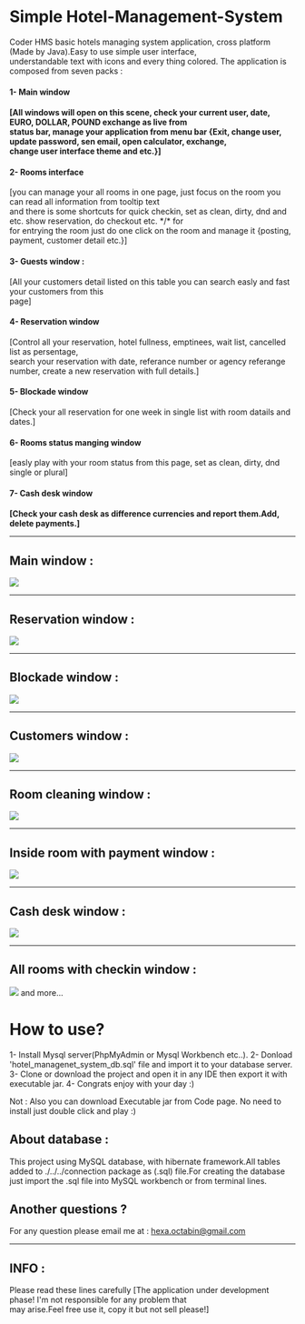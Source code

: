 # Simple Hotel-Management-System
Coder HMS basic hotels managing system application, cross platform (Made by Java).Easy to use simple user interface,<br>
understandable text with icons and every thing colored. The application is composed from seven packs : <br>
<h4>1- Main window <h4>[All windows will open on this scene, check your current user, date, EURO, DOLLAR, POUND exchange as live from <br> status bar, manage your application from menu bar {Exit, change user, update password, sen email, open calculator, exchange, <br>
change user interface theme and etc.}]
<h4>2- Rooms interface </h4>[you can manage your all rooms in one page, just focus on the room you can read all information from tooltip text <br> and there is some shortcuts for quick checkin, set as clean, dirty, dnd and etc. show reservation, do checkout etc. */* for<br>
for entrying the room just do one click on the room and manage it {posting, payment, customer  detail etc.}]

<h4>3- Guests window : </h4>[All your customers detail listed on this table you can search easly and fast your customers from this <br>
page]

<h4>4- Reservation window </h4>[Control all your reservation, hotel fullness, emptinees, wait list, cancelled list as persentage, <br>
search your reservation with date, referance number or agency referange number, create a new reservation with full details.]

<h4>5- Blockade window </h4>[Check your all reservation for one week in single list with room datails and dates.]

<h4>6- Rooms status manging window </h4>[easly play with your room status from this page, set as clean, dirty, dnd single or plural]

<h4>7- Cash desk window <h4>[Check your cash desk as difference currencies and report them.Add, delete payments.]
<hr>
<h2>Main window : </h2>

<img src="https://github.com/Coder-ACJHP/Hotel-Management-System/blob/master/src/Screenshots/Main_Window.png">
<hr>
<h2>Reservation window : </h2>

<img src="https://github.com/Coder-ACJHP/Hotel-Management-System/blob/master/src/Screenshots/Reservation_window.png">
<hr>
<h2>Blockade window : </h2>

<img src="https://github.com/Coder-ACJHP/Hotel-Management-System/blob/master/src/Screenshots/Blockade_window.png">
<hr>
<h2>Customers window : </h2>

<img src="https://github.com/Coder-ACJHP/Hotel-Management-System/blob/master/src/Screenshots/Customers_window.png">
<hr>
<h2>Room cleaning window : </h2>

<img src="https://github.com/Coder-ACJHP/Hotel-Management-System/blob/master/src/Screenshots/Room_cleaning_window.png">
<hr>
<h2>Inside room with payment window : </h2>

<img src="https://github.com/Coder-ACJHP/Hotel-Management-System/blob/master/src/Screenshots/Room_inside_payment.png">
<hr>
<h2>Cash desk window : </h2>

<img src="https://github.com/Coder-ACJHP/Hotel-Management-System/blob/master/src/Screenshots/Cash_desk.png">
<hr>
<h2>All rooms with checkin window : </h2>

<img src="https://github.com/Coder-ACJHP/Hotel-Management-System/blob/master/src/Screenshots/Ekran%20Resmi%202017-07-31%2013.12.22.png">
and more...

<h1>How to use?</h1>
1- Install Mysql server(PhpMyAdmin or Mysql Workbench etc..).
2- Donload 'hotel_managenet_system_db.sql' file and import it to your database server.
3- Clone or download the project and open it in any IDE then export it with executable jar.
4- Congrats enjoy with your day :)

Not : Also you can download Executable jar from Code page. No need to install just double click and play :)

<h2>About database : </h2>
This project using MySQL database, with hibernate framework.All tables added to ./../../connection package as (.sql)
file.For creating the database just import the .sql file into MySQL workbench or from terminal lines.

<h2>Another questions ?</h2> 
For any question please email me at : <a href="mailto:hexa.octabin@gmail.com">hexa.octabin@gmail.com</a>
<hr>
<h2>INFO : </h2>Please read these lines carefully [The application under development phase! I'm not responsible for any problem that <br> may arise.Feel free use it, copy it but not sell please!]
